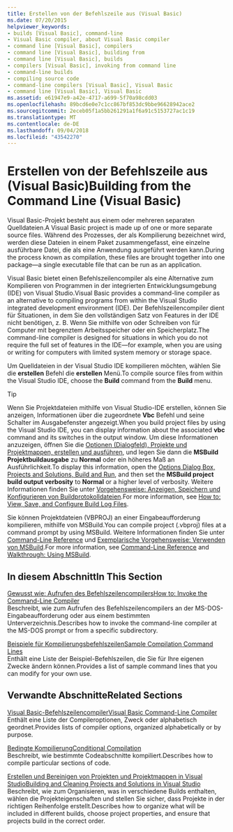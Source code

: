 ```yaml
---
title: Erstellen von der Befehlszeile aus (Visual Basic)
ms.date: 07/20/2015
helpviewer_keywords:
- builds [Visual Basic], command-line
- Visual Basic compiler, about Visual Basic compiler
- command line [Visual Basic], compilers
- command line [Visual Basic], building from
- command line [Visual Basic], builds
- compilers [Visual Basic], invoking from command line
- command-line builds
- compiling source code
- command-line compilers [Visual Basic], Visual Basic
- command line [Visual Basic], Visual Basic
ms.assetid: e61947e9-a42e-4717-a699-5f70a98cdd03
ms.openlocfilehash: 89bcd6e0e7c1cc867bf853dc9bbe96628942ace2
ms.sourcegitcommit: 2eceb05f1a5bb261291a1f6a91c5153727ac1c19
ms.translationtype: MT
ms.contentlocale: de-DE
ms.lasthandoff: 09/04/2018
ms.locfileid: "43542270"
---
```

# <a name="building-from-the-command-line-visual-basic"></a><span data-ttu-id="8b95a-102">Erstellen von der Befehlszeile aus (Visual Basic)</span><span class="sxs-lookup"><span data-stu-id="8b95a-102">Building from the Command Line (Visual Basic)</span></span>
<span data-ttu-id="8b95a-103">Visual Basic-Projekt besteht aus einem oder mehreren separaten Quelldateien.</span><span class="sxs-lookup"><span data-stu-id="8b95a-103">A Visual Basic project is made up of one or more separate source files.</span></span> <span data-ttu-id="8b95a-104">Während des Prozesses, der als Kompilierung bezeichnet wird, werden diese Dateien in einem Paket zusammengefasst, eine einzelne ausführbare Datei, die als eine Anwendung ausgeführt werden kann.</span><span class="sxs-lookup"><span data-stu-id="8b95a-104">During the process known as compilation, these files are brought together into one package—a single executable file that can be run as an application.</span></span>  
  
 <span data-ttu-id="8b95a-105">Visual Basic bietet einen Befehlszeilencompiler als eine Alternative zum Kompilieren von Programmen in der integrierten Entwicklungsumgebung (IDE) von Visual Studio.</span><span class="sxs-lookup"><span data-stu-id="8b95a-105">Visual Basic provides a command-line compiler as an alternative to compiling programs from within the Visual Studio integrated development environment (IDE).</span></span> <span data-ttu-id="8b95a-106">Der Befehlszeilencompiler dient für Situationen, in dem Sie den vollständigen Satz von Features in der IDE nicht benötigen, z. B. Wenn Sie mithilfe von oder Schreiben von für Computer mit begrenztem Arbeitsspeicher oder ein Speicherplatz.</span><span class="sxs-lookup"><span data-stu-id="8b95a-106">The command-line compiler is designed for situations in which you do not require the full set of features in the IDE—for example, when you are using or writing for computers with limited system memory or storage space.</span></span>  
  
  <span data-ttu-id="8b95a-107">Um Quelldateien in der Visual Studio IDE kompilieren möchten, wählen Sie die **erstellen** Befehl die **erstellen** Menü.</span><span class="sxs-lookup"><span data-stu-id="8b95a-107">To compile source files from within the Visual Studio IDE, choose the **Build** command from the **Build** menu.</span></span>  
  
> [!TIP]
>  <span data-ttu-id="8b95a-108">Wenn Sie Projektdateien mithilfe von Visual Studio-IDE erstellen, können Sie anzeigen, Informationen über die zugeordnete **Vbc** Befehl und seine Schalter im Ausgabefenster angezeigt.</span><span class="sxs-lookup"><span data-stu-id="8b95a-108">When you build project files by using the Visual Studio IDE, you can display information about the associated **vbc** command and its switches in the output window.</span></span> <span data-ttu-id="8b95a-109">Um diese Informationen anzuzeigen, öffnen Sie die [Optionen (Dialogfeld), Projekte und Projektmappen, erstellen und ausführen](/visualstudio/ide/reference/options-dialog-box-projects-and-solutions-build-and-run), und legen Sie dann die **MSBuild Projektbuildausgabe** zu **Normal** oder ein höheres Maß an Ausführlichkeit.</span><span class="sxs-lookup"><span data-stu-id="8b95a-109">To display this information, open the [Options Dialog Box,  Projects and Solutions, Build and Run](/visualstudio/ide/reference/options-dialog-box-projects-and-solutions-build-and-run), and then set the **MSBuild project build output verbosity** to **Normal** or a higher level of verbosity.</span></span> <span data-ttu-id="8b95a-110">Weitere Informationen finden Sie unter [Vorgehensweise: Anzeigen, Speichern und Konfigurieren von Buildprotokolldateien](https://msdn.microsoft.com/library/75d38b76-26d6-4f43-bbe7-cbacd7cc81e7).</span><span class="sxs-lookup"><span data-stu-id="8b95a-110">For more information, see [How to: View, Save, and Configure Build Log Files](https://msdn.microsoft.com/library/75d38b76-26d6-4f43-bbe7-cbacd7cc81e7).</span></span>  
  
 <span data-ttu-id="8b95a-111">Sie können Projektdateien (VBPROJ) an einer Eingabeaufforderung kompilieren, mithilfe von MSBuild.</span><span class="sxs-lookup"><span data-stu-id="8b95a-111">You can compile project (.vbproj) files at a command prompt by using MSBuild.</span></span> <span data-ttu-id="8b95a-112">Weitere Informationen finden Sie unter [Command-Line Reference](/visualstudio/msbuild/msbuild-command-line-reference) und [Exemplarische Vorgehensweise: Verwenden von MSBuild](/visualstudio/msbuild/walkthrough-using-msbuild).</span><span class="sxs-lookup"><span data-stu-id="8b95a-112">For more information, see [Command-Line Reference](/visualstudio/msbuild/msbuild-command-line-reference) and [Walkthrough: Using MSBuild](/visualstudio/msbuild/walkthrough-using-msbuild).</span></span>  
  
## <a name="in-this-section"></a><span data-ttu-id="8b95a-113">In diesem Abschnitt</span><span class="sxs-lookup"><span data-stu-id="8b95a-113">In This Section</span></span>  
 [<span data-ttu-id="8b95a-114">Gewusst wie: Aufrufen des Befehlszeilencompilers</span><span class="sxs-lookup"><span data-stu-id="8b95a-114">How to: Invoke the Command-Line Compiler</span></span>](../../../visual-basic/reference/command-line-compiler/how-to-invoke-the-command-line-compiler.md)  
 <span data-ttu-id="8b95a-115">Beschreibt, wie zum Aufrufen des Befehlszeilencompilers an der MS-DOS-Eingabeaufforderung oder aus einem bestimmten Unterverzeichnis.</span><span class="sxs-lookup"><span data-stu-id="8b95a-115">Describes how to invoke the command-line compiler at the MS-DOS prompt or from a specific subdirectory.</span></span>  
  
 [<span data-ttu-id="8b95a-116">Beispiele für Kompilierungsbefehlszeilen</span><span class="sxs-lookup"><span data-stu-id="8b95a-116">Sample Compilation Command Lines</span></span>](../../../visual-basic/reference/command-line-compiler/sample-compilation-command-lines.md)  
 <span data-ttu-id="8b95a-117">Enthält eine Liste der Beispiel-Befehlszeilen, die Sie für Ihre eigenen Zwecke ändern können.</span><span class="sxs-lookup"><span data-stu-id="8b95a-117">Provides a list of sample command lines that you can modify for your own use.</span></span>  
  
## <a name="related-sections"></a><span data-ttu-id="8b95a-118">Verwandte Abschnitte</span><span class="sxs-lookup"><span data-stu-id="8b95a-118">Related Sections</span></span>  
 [<span data-ttu-id="8b95a-119">Visual Basic-Befehlszeilencompiler</span><span class="sxs-lookup"><span data-stu-id="8b95a-119">Visual Basic Command-Line Compiler</span></span>](../../../visual-basic/reference/command-line-compiler/index.md)  
 <span data-ttu-id="8b95a-120">Enthält eine Liste der Compileroptionen, Zweck oder alphabetisch geordnet.</span><span class="sxs-lookup"><span data-stu-id="8b95a-120">Provides lists of compiler options, organized alphabetically or by purpose.</span></span>  
  
 [<span data-ttu-id="8b95a-121">Bedingte Kompilierung</span><span class="sxs-lookup"><span data-stu-id="8b95a-121">Conditional Compilation</span></span>](../../../visual-basic/programming-guide/program-structure/conditional-compilation.md)  
 <span data-ttu-id="8b95a-122">Beschreibt, wie bestimmte Codeabschnitte kompiliert.</span><span class="sxs-lookup"><span data-stu-id="8b95a-122">Describes how to compile particular sections of code.</span></span>  
  
 [<span data-ttu-id="8b95a-123">Erstellen und Bereinigen von Projekten und Projektmappen in Visual Studio</span><span class="sxs-lookup"><span data-stu-id="8b95a-123">Building and Cleaning Projects and Solutions in Visual Studio</span></span>](/visualstudio/ide/building-and-cleaning-projects-and-solutions-in-visual-studio)  
 <span data-ttu-id="8b95a-124">Beschreibt, wie zum Organisieren, was in verschiedene Builds enthalten, wählen die Projekteigenschaften und stellen Sie sicher, dass Projekte in der richtigen Reihenfolge erstellt.</span><span class="sxs-lookup"><span data-stu-id="8b95a-124">Describes how to organize what will be included in different builds, choose project properties, and ensure that projects build in the correct order.</span></span>
